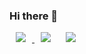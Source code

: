 ### Hi there 👋

<!--
**ddalkigum/ddalkigum** is a ✨ _special_ ✨ repository because its `README.md` (this file) appears on your GitHub profile.

Here are some ideas to get you started:

- 🔭 I’m currently working on ...
- 🌱 I’m currently learning ...
- 👯 I’m looking to collaborate on ...
- 🤔 I’m looking for help with ...
- 💬 Ask me about ...
- 📫 How to reach me: ...
- 😄 Pronouns: ...
- ⚡ Fun fact: ...
-->
<a href="https://velog.io/@ddalkigum">
    <img 
        src="http://img.shields.io/badge/-Tech%20Blog-655ced?style=flat&logo=github&link=https://velog.io/@ddalkigum"
        style="height : auto; margin-left : 10px; margin-right : 10px;"/>
</a>
<img 
        src="http://img.shields.io/badge/-Django%20-655ced?style=flat&logo=django"
        style="height : auto; margin-left : 10px; margin-right : 10px;"/>
<img 
        src="http://img.shields.io/badge/-Tech%20Blog-655ced?style=flat&logo=javascript"
        style="height : auto; margin-left : 10px; margin-right : 10px;"/>
